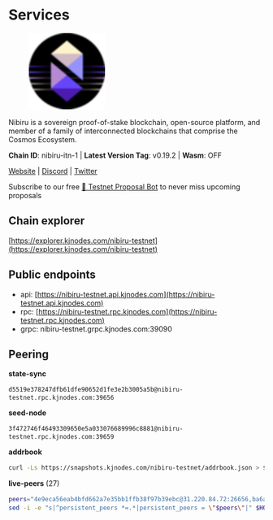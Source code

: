# Services

<figure><img src="https://raw.githubusercontent.com/kj89/cosmos-images/main/logos/nibiru.png" width="150" alt=""><figcaption></figcaption></figure>

Nibiru is a sovereign proof-of-stake blockchain, open-source platform,  and member of a family of interconnected blockchains that comprise the Cosmos Ecosystem.

**Chain ID**: nibiru-itn-1 | **Latest Version Tag**: v0.19.2 | **Wasm**: OFF

[Website](https://nibiru.fi) | [Discord](https://discord.gg/nibiru) | [Twitter](https://twitter.com/NibiruChain)



Subscribe to our free [🤖 Testnet Proposal Bot](https://t.me/kjnodes_testnet_proposal_bot) to never miss upcoming proposals


## Chain explorer
[https://explorer.kjnodes.com/nibiru-testnet](https://explorer.kjnodes.com/nibiru-testnet)

## Public endpoints

* api: [https://nibiru-testnet.api.kjnodes.com](https://nibiru-testnet.api.kjnodes.com)
* rpc: [https://nibiru-testnet.rpc.kjnodes.com](https://nibiru-testnet.rpc.kjnodes.com)
* grpc: nibiru-testnet.grpc.kjnodes.com:39090

## Peering

**state-sync**

```text
d5519e378247dfb61dfe90652d1fe3e2b3005a5b@nibiru-testnet.rpc.kjnodes.com:39656
```

**seed-node**

```text
3f472746f46493309650e5a033076689996c8881@nibiru-testnet.rpc.kjnodes.com:39659
```

**addrbook**
```bash
curl -Ls https://snapshots.kjnodes.com/nibiru-testnet/addrbook.json > $HOME/.nibid/config/addrbook.json
```

**live-peers** (27)
```bash
peers="4e9eca56eab4bfd662a7e35bb1ffb38f97b39ebc@31.220.84.72:26656,ba6a46ae8fe4e1e95c0debfa1d4f3012fa6b33af@66.94.123.46:26656,a433076e0bda0bec09153a7185bfd95f6ad92b0d@185.250.36.151:26656,dfdfca675e009578b775d7febace9d15d97c3755@207.180.224.21:26656,d2f53fd715b205d1321a22bad1a6334a06f3de2b@64.227.4.135:03656,0faa013496da308cf091099bb736f512f17ab380@185.144.99.55:26656,17d683da420ce5eaa3fe1b9699b6b7720e4c5483@158.220.100.251:26656,10b77a4ab480c05e323a401b493a08dca2a3ec48@154.53.42.141:26656,f98a8229e5dc6da6d5e49fd4e115472df3d1773c@95.9.36.100:26656,95e4f7c7e00838a0a217d58023042cf49c57b94b@45.141.122.68:26656,bf9f870fac4626cd6acf319c9b4fa84b20077194@185.194.217.187:39656,8692da09e683b94c0e90a3ce83e4902459c3d044@31.223.32.35:14546,856f1b729ccb2d0f12bc638ddb71ae49bece70f4@31.220.90.89:26656,7b69fec8f71ccb56b0a2d7ddc07a92c2982a77d1@34.125.91.236:26656,b2dfeee10a366deae4ed6f142d2c99a9dc35577a@109.123.243.187:26656,10d32d2262e7a1d79c4283cef696a521dec43785@85.239.233.155:10656,efaee8ff19257f93a8bb632aeeec29068e9f39c1@95.214.53.37:26656,d191900c45d3df1611aa48c1a3bf24f851dc25c6@165.227.155.35:26656,bf5be00eb2fed367f75b63b9c685ab612765e302@149.102.139.163:26656,676d054de95824a1bf7595973a6bb5a2a955c77f@173.249.59.151:26656,3bb1549a6b7536e673bb8b9a036485c5ec18ce76@194.34.232.36:39656,d5519e378247dfb61dfe90652d1fe3e2b3005a5b@65.109.68.190:39656,f4a8fb180fbbb4c44e7721368cbc6ce3f9fc47e1@5.189.140.55:26656,c8bb9b0d660d006f097bf5af4b21b2046dbe1ba3@93.183.208.65:26656,e774ca76b7765c49e21daff712fbbc93815771ab@5.9.70.180:15662,852a17f9f2023ac99d499c046995faf52b28e5c2@194.163.142.246:26656,7ef37c8952fdd9cfbf50aa7e89373876b28a3ed1@93.183.208.94:26656"
sed -i -e "s|^persistent_peers *=.*|persistent_peers = \"$peers\"|" $HOME/.nibid/config/config.toml
```
